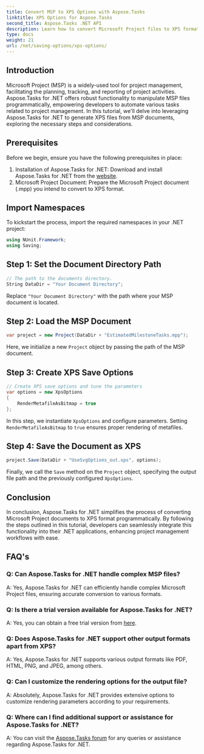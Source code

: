```yaml
---
title: Convert MSP to XPS Options with Aspose.Tasks
linktitle: XPS Options for Aspose.Tasks
second_title: Aspose.Tasks .NET API
description: Learn how to convert Microsoft Project files to XPS format using Aspose.Tasks for .NET. Easy integration, robust functionality.
type: docs
weight: 21
url: /net/saving-options/xps-options/
---
```

## Introduction
Microsoft Project (MSP) is a widely-used tool for project management, facilitating the planning, tracking, and reporting of project activities. Aspose.Tasks for .NET offers robust functionality to manipulate MSP files programmatically, empowering developers to automate various tasks related to project management. In this tutorial, we'll delve into leveraging Aspose.Tasks for .NET to generate XPS files from MSP documents, exploring the necessary steps and considerations.
## Prerequisites
Before we begin, ensure you have the following prerequisites in place:
1. Installation of Aspose.Tasks for .NET: Download and install Aspose.Tasks for .NET from the [website](https://releases.aspose.com/tasks/net/).
2. Microsoft Project Document: Prepare the Microsoft Project document (.mpp) you intend to convert to XPS format.

## Import Namespaces
To kickstart the process, import the required namespaces in your .NET project:
```csharp
using NUnit.Framework;
using Saving;
```

## Step 1: Set the Document Directory Path
```csharp
// The path to the documents directory.
String DataDir = "Your Document Directory";
```
Replace `"Your Document Directory"` with the path where your MSP document is located.
## Step 2: Load the MSP Document
```csharp
var project = new Project(DataDir + "EstimatedMilestoneTasks.mpp");
```
Here, we initialize a new `Project` object by passing the path of the MSP document.
## Step 3: Create XPS Save Options
```csharp
// Create XPS save options and tune the parameters
var options = new XpsOptions
{
    RenderMetafileAsBitmap = true
};
```
In this step, we instantiate `XpsOptions` and configure parameters. Setting `RenderMetafileAsBitmap` to `true` ensures proper rendering of metafiles.
## Step 4: Save the Document as XPS
```csharp
project.Save(DataDir + "UseSvgOptions_out.xps", options);
```
Finally, we call the `Save` method on the `Project` object, specifying the output file path and the previously configured `XpsOptions`.

## Conclusion
In conclusion, Aspose.Tasks for .NET simplifies the process of converting Microsoft Project documents to XPS format programmatically. By following the steps outlined in this tutorial, developers can seamlessly integrate this functionality into their .NET applications, enhancing project management workflows with ease.
## FAQ's
### Q: Can Aspose.Tasks for .NET handle complex MSP files?
A: Yes, Aspose.Tasks for .NET can efficiently handle complex Microsoft Project files, ensuring accurate conversion to various formats.
### Q: Is there a trial version available for Aspose.Tasks for .NET?
A: Yes, you can obtain a free trial version from [here](https://releases.aspose.com/).
### Q: Does Aspose.Tasks for .NET support other output formats apart from XPS?
A: Yes, Aspose.Tasks for .NET supports various output formats like PDF, HTML, PNG, and JPEG, among others.
### Q: Can I customize the rendering options for the output file?
A: Absolutely, Aspose.Tasks for .NET provides extensive options to customize rendering parameters according to your requirements.
### Q: Where can I find additional support or assistance for Aspose.Tasks for .NET?
A: You can visit the [Aspose.Tasks forum](https://forum.aspose.com/c/tasks/15) for any queries or assistance regarding Aspose.Tasks for .NET.
